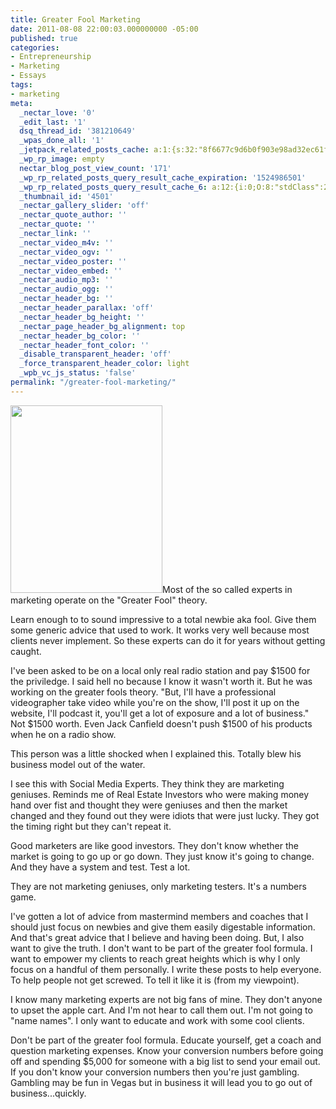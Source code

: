 ```yaml
---
title: Greater Fool Marketing
date: 2011-08-08 22:00:03.000000000 -05:00
published: true
categories:
- Entrepreneurship
- Marketing
- Essays
tags:
- marketing
meta:
  _nectar_love: '0'
  _edit_last: '1'
  dsq_thread_id: '381210649'
  _wpas_done_all: '1'
  _jetpack_related_posts_cache: a:1:{s:32:"8f6677c9d6b0f903e98ad32ec61f8deb";a:2:{s:7:"expires";i:1474160161;s:7:"payload";a:3:{i:0;a:1:{s:2:"id";i:1267;}i:1;a:1:{s:2:"id";i:1403;}i:2;a:1:{s:2:"id";i:267;}}}}
  _wp_rp_image: empty
  nectar_blog_post_view_count: '171'
  _wp_rp_related_posts_query_result_cache_expiration: '1524986501'
  _wp_rp_related_posts_query_result_cache_6: a:12:{i:0;O:8:"stdClass":2:{s:7:"post_id";s:4:"4873";s:5:"score";s:18:"46.561191054707166";}i:1;O:8:"stdClass":2:{s:7:"post_id";s:4:"1540";s:5:"score";s:17:"46.30442872140516";}i:2;O:8:"stdClass":2:{s:7:"post_id";s:4:"1157";s:5:"score";s:18:"41.290423999647324";}i:3;O:8:"stdClass":2:{s:7:"post_id";s:4:"1923";s:5:"score";s:17:"40.32283009688839";}i:4;O:8:"stdClass":2:{s:7:"post_id";s:4:"1778";s:5:"score";s:17:"39.11265753327718";}i:5;O:8:"stdClass":2:{s:7:"post_id";s:3:"654";s:5:"score";s:18:"38.705191902546545";}i:6;O:8:"stdClass":2:{s:7:"post_id";s:4:"1201";s:5:"score";s:18:"38.401825963820244";}i:7;O:8:"stdClass":2:{s:7:"post_id";s:4:"1619";s:5:"score";s:17:"38.34312569390637";}i:8;O:8:"stdClass":2:{s:7:"post_id";s:4:"1209";s:5:"score";s:17:"38.23008503377328";}i:9;O:8:"stdClass":2:{s:7:"post_id";s:4:"1188";s:5:"score";s:17:"36.81492786086426";}i:10;O:8:"stdClass":2:{s:7:"post_id";s:4:"4935";s:5:"score";s:18:"36.013150978582644";}i:11;O:8:"stdClass":2:{s:7:"post_id";s:4:"1267";s:5:"score";s:18:"36.013150978582644";}}
  _thumbnail_id: '4501'
  _nectar_gallery_slider: 'off'
  _nectar_quote_author: ''
  _nectar_quote: ''
  _nectar_link: ''
  _nectar_video_m4v: ''
  _nectar_video_ogv: ''
  _nectar_video_poster: ''
  _nectar_video_embed: ''
  _nectar_audio_mp3: ''
  _nectar_audio_ogg: ''
  _nectar_header_bg: ''
  _nectar_header_parallax: 'off'
  _nectar_header_bg_height: ''
  _nectar_page_header_bg_alignment: top
  _nectar_header_bg_color: ''
  _nectar_header_font_color: ''
  _disable_transparent_header: 'off'
  _force_transparent_header_color: light
  _wpb_vc_js_status: 'false'
permalink: "/greater-fool-marketing/"
---
```

<p><img class="alignright size-medium wp-image-4501" title="Fool" src="{{ site.baseurl }}/posts/2011/08/676701_76825717-243x300.jpg" alt="" width="243" height="300" />Most of the so called experts in marketing operate on the "Greater Fool" theory.</p>
<p>Learn enough to to sound impressive to a total newbie aka fool. Give them some generic advice that used to work. It works very well because most clients never implement. So these experts can do it for years without getting caught.</p>
<p>I've been asked to be on a local only real radio station and pay $1500 for the priviledge. I said hell no because I know it wasn't worth it. But he was working on the greater fools theory. "But, I'll have a professional videographer take video while you're on the show, I'll post it up on the website, I'll podcast it, you'll get a lot of exposure and a lot of business." Not $1500 worth. Even Jack Canfield doesn't push $1500 of his products when he on a radio show.</p>
<p>This person was a little shocked when I explained this. Totally blew his business model out of the water.</p>
<p>I see this with Social Media Experts. They think they are marketing geniuses. Reminds me of Real Estate Investors who were making money hand over fist and thought they were geniuses and then the market changed and they found out they were idiots that were just lucky. They got the timing right but they can't repeat it.</p>
<p>Good marketers are like good investors. They don't know whether the market is going to go up or go down. They just know it's going to change. And they have a system and test. Test a lot.</p>
<p>They are not marketing geniuses, only marketing testers. It's a numbers game.</p>
<p>I've gotten a lot of advice from mastermind members and coaches that I should just focus on newbies and give them easily digestable information. And that's great advice that I believe and having been doing. But, I also want to give the truth. I don't want to be part of the greater fool formula. I want to empower my clients to reach great heights which is why I only focus on a handful of them personally. I write these posts to help everyone. To help people not get screwed. To tell it like it is (from my viewpoint).</p>
<p>I know many marketing experts are not big fans of mine. They don't anyone to upset the apple cart. And I'm not hear to call them out. I'm not going to "name names". I only want to educate and work with some cool clients.</p>
<p>Don't be part of the greater fool formula. Educate yourself, get a coach and question marketing expenses. Know your conversion numbers before going off and spending $5,000 for someone with a big list to send your email out. If you don't know your conversion numbers then you're just gambling. Gambling may be fun in Vegas but in business it will lead you to go out of business...quickly.</p>

